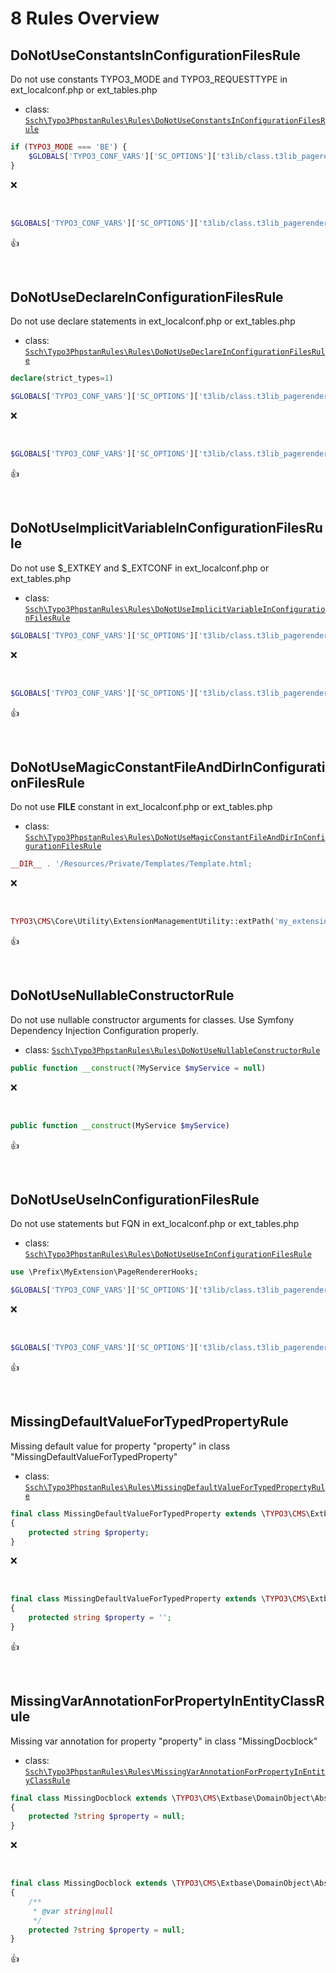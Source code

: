 # 8 Rules Overview

## DoNotUseConstantsInConfigurationFilesRule

Do not use constants TYPO3_MODE and TYPO3_REQUESTTYPE in ext_localconf.php or ext_tables.php

- class: [`Ssch\Typo3PhpstanRules\Rules\DoNotUseConstantsInConfigurationFilesRule`](../src/Rules/DoNotUseConstantsInConfigurationFilesRule.php)

```php
if (TYPO3_MODE === 'BE') {
    $GLOBALS['TYPO3_CONF_VARS']['SC_OPTIONS']['t3lib/class.t3lib_pagerenderer.php']['render-preProcess'][$packageKey] = \Prefix\MyExtension\PageRendererHooks::class . '->renderPreProcess';
}
```

:x:

<br>

```php
$GLOBALS['TYPO3_CONF_VARS']['SC_OPTIONS']['t3lib/class.t3lib_pagerenderer.php']['render-preProcess'][$packageKey] = \Prefix\MyExtension\PageRendererHooks::class . '->renderPreProcess';
```

:+1:

<br>

## DoNotUseDeclareInConfigurationFilesRule

Do not use declare statements in ext_localconf.php or ext_tables.php

- class: [`Ssch\Typo3PhpstanRules\Rules\DoNotUseDeclareInConfigurationFilesRule`](../src/Rules/DoNotUseDeclareInConfigurationFilesRule.php)

```php
declare(strict_types=1)

$GLOBALS['TYPO3_CONF_VARS']['SC_OPTIONS']['t3lib/class.t3lib_pagerenderer.php']['render-preProcess'][$packageKey] = \Prefix\MyExtension\PageRendererHooks::class . '->renderPreProcess';
```

:x:

<br>

```php
$GLOBALS['TYPO3_CONF_VARS']['SC_OPTIONS']['t3lib/class.t3lib_pagerenderer.php']['render-preProcess'][$packageKey] = \Prefix\MyExtension\PageRendererHooks::class . '->renderPreProcess';
```

:+1:

<br>

## DoNotUseImplicitVariableInConfigurationFilesRule

Do not use $_EXTKEY and $_EXTCONF in ext_localconf.php or ext_tables.php

- class: [`Ssch\Typo3PhpstanRules\Rules\DoNotUseImplicitVariableInConfigurationFilesRule`](../src/Rules/DoNotUseImplicitVariableInConfigurationFilesRule.php)

```php
$GLOBALS['TYPO3_CONF_VARS']['SC_OPTIONS']['t3lib/class.t3lib_pagerenderer.php']['render-preProcess'][$_EXTKEY] = \Prefix\MyExtension\PageRendererHooks::class . '->renderPreProcess';
```

:x:

<br>

```php
$GLOBALS['TYPO3_CONF_VARS']['SC_OPTIONS']['t3lib/class.t3lib_pagerenderer.php']['render-preProcess']['my_extension_key'] = \Prefix\MyExtension\PageRendererHooks::class . '->renderPreProcess';
```

:+1:

<br>

## DoNotUseMagicConstantFileAndDirInConfigurationFilesRule

Do not use __FILE__ constant in ext_localconf.php or ext_tables.php

- class: [`Ssch\Typo3PhpstanRules\Rules\DoNotUseMagicConstantFileAndDirInConfigurationFilesRule`](../src/Rules/DoNotUseMagicConstantFileAndDirInConfigurationFilesRule.php)

```php
__DIR__ . '/Resources/Private/Templates/Template.html;
```

:x:

<br>

```php
TYPO3\CMS\Core\Utility\ExtensionManagementUtility::extPath('my_extension') . '/Resources/Private/Templates/Template.html;
```

:+1:

<br>

## DoNotUseNullableConstructorRule

Do not use nullable constructor arguments for classes. Use Symfony Dependency Injection Configuration properly.

- class: [`Ssch\Typo3PhpstanRules\Rules\DoNotUseNullableConstructorRule`](../src/Rules/DoNotUseNullableConstructorRule.php)

```php
public function __construct(?MyService $myService = null)
```

:x:

<br>

```php
public function __construct(MyService $myService)
```

:+1:

<br>

## DoNotUseUseInConfigurationFilesRule

Do not use statements but FQN in ext_localconf.php or ext_tables.php

- class: [`Ssch\Typo3PhpstanRules\Rules\DoNotUseUseInConfigurationFilesRule`](../src/Rules/DoNotUseUseInConfigurationFilesRule.php)

```php
use \Prefix\MyExtension\PageRendererHooks;

$GLOBALS['TYPO3_CONF_VARS']['SC_OPTIONS']['t3lib/class.t3lib_pagerenderer.php']['render-preProcess'][$packageKey] = PageRendererHooks::class . '->renderPreProcess';
```

:x:

<br>

```php
$GLOBALS['TYPO3_CONF_VARS']['SC_OPTIONS']['t3lib/class.t3lib_pagerenderer.php']['render-preProcess'][$packageKey] = \Prefix\MyExtension\PageRendererHooks::class . '->renderPreProcess';
```

:+1:

<br>

## MissingDefaultValueForTypedPropertyRule

Missing default value for property "property" in class "MissingDefaultValueForTypedProperty"

- class: [`Ssch\Typo3PhpstanRules\Rules\MissingDefaultValueForTypedPropertyRule`](../src/Rules/MissingDefaultValueForTypedPropertyRule.php)

```php
final class MissingDefaultValueForTypedProperty extends \TYPO3\CMS\Extbase\DomainObject\AbstractEntity
{
    protected string $property;
}
```

:x:

<br>

```php
final class MissingDefaultValueForTypedProperty extends \TYPO3\CMS\Extbase\DomainObject\AbstractEntity
{
    protected string $property = '';
}
```

:+1:

<br>

## MissingVarAnnotationForPropertyInEntityClassRule

Missing var annotation for property "property" in class "MissingDocblock"

- class: [`Ssch\Typo3PhpstanRules\Rules\MissingVarAnnotationForPropertyInEntityClassRule`](../src/Rules/MissingVarAnnotationForPropertyInEntityClassRule.php)

```php
final class MissingDocblock extends \TYPO3\CMS\Extbase\DomainObject\AbstractEntity
{
    protected ?string $property = null;
}
```

:x:

<br>

```php
final class MissingDocblock extends \TYPO3\CMS\Extbase\DomainObject\AbstractEntity
{
    /**
     * @var string|null
     */
    protected ?string $property = null;
}
```

:+1:

<br>
